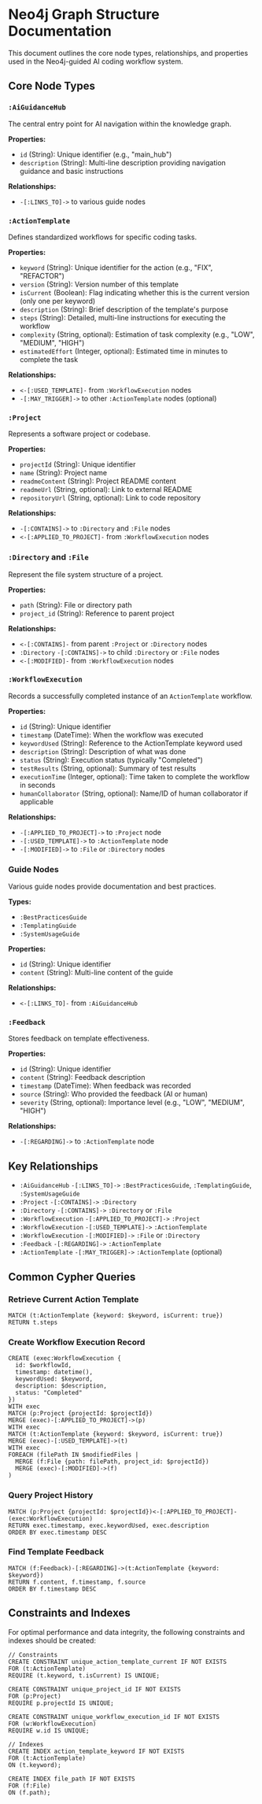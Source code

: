 # Neo4j Graph Structure Documentation

This document outlines the core node types, relationships, and properties used in the Neo4j-guided AI coding workflow system.

## Core Node Types

### `:AiGuidanceHub`

The central entry point for AI navigation within the knowledge graph.

**Properties:**
- `id` (String): Unique identifier (e.g., "main_hub")
- `description` (String): Multi-line description providing navigation guidance and basic instructions

**Relationships:**
- `-[:LINKS_TO]->` to various guide nodes

### `:ActionTemplate`

Defines standardized workflows for specific coding tasks.

**Properties:**
- `keyword` (String): Unique identifier for the action (e.g., "FIX", "REFACTOR")
- `version` (String): Version number of this template
- `isCurrent` (Boolean): Flag indicating whether this is the current version (only one per keyword)
- `description` (String): Brief description of the template's purpose
- `steps` (String): Detailed, multi-line instructions for executing the workflow
- `complexity` (String, optional): Estimation of task complexity (e.g., "LOW", "MEDIUM", "HIGH")
- `estimatedEffort` (Integer, optional): Estimated time in minutes to complete the task

**Relationships:**
- `<-[:USED_TEMPLATE]-` from `:WorkflowExecution` nodes
- `-[:MAY_TRIGGER]->` to other `:ActionTemplate` nodes (optional)

### `:Project`

Represents a software project or codebase.

**Properties:**
- `projectId` (String): Unique identifier
- `name` (String): Project name
- `readmeContent` (String): Project README content
- `readmeUrl` (String, optional): Link to external README
- `repositoryUrl` (String, optional): Link to code repository

**Relationships:**
- `-[:CONTAINS]->` to `:Directory` and `:File` nodes
- `<-[:APPLIED_TO_PROJECT]-` from `:WorkflowExecution` nodes

### `:Directory` and `:File`

Represent the file system structure of a project.

**Properties:**
- `path` (String): File or directory path
- `project_id` (String): Reference to parent project

**Relationships:**
- `<-[:CONTAINS]-` from parent `:Project` or `:Directory` nodes
- `:Directory` `-[:CONTAINS]->` to child `:Directory` or `:File` nodes
- `<-[:MODIFIED]-` from `:WorkflowExecution` nodes

### `:WorkflowExecution`

Records a successfully completed instance of an `ActionTemplate` workflow.

**Properties:**
- `id` (String): Unique identifier
- `timestamp` (DateTime): When the workflow was executed
- `keywordUsed` (String): Reference to the ActionTemplate keyword used
- `description` (String): Description of what was done
- `status` (String): Execution status (typically "Completed")
- `testResults` (String, optional): Summary of test results
- `executionTime` (Integer, optional): Time taken to complete the workflow in seconds
- `humanCollaborator` (String, optional): Name/ID of human collaborator if applicable

**Relationships:**
- `-[:APPLIED_TO_PROJECT]->` to `:Project` node
- `-[:USED_TEMPLATE]->` to `:ActionTemplate` node
- `-[:MODIFIED]->` to `:File` or `:Directory` nodes

### Guide Nodes

Various guide nodes provide documentation and best practices.

**Types:**
- `:BestPracticesGuide`
- `:TemplatingGuide`
- `:SystemUsageGuide`

**Properties:**
- `id` (String): Unique identifier
- `content` (String): Multi-line content of the guide

**Relationships:**
- `<-[:LINKS_TO]-` from `:AiGuidanceHub`

### `:Feedback`

Stores feedback on template effectiveness.

**Properties:**
- `id` (String): Unique identifier
- `content` (String): Feedback description
- `timestamp` (DateTime): When feedback was recorded
- `source` (String): Who provided the feedback (AI or human)
- `severity` (String, optional): Importance level (e.g., "LOW", "MEDIUM", "HIGH")

**Relationships:**
- `-[:REGARDING]->` to `:ActionTemplate` node

## Key Relationships

- `:AiGuidanceHub` `-[:LINKS_TO]->` `:BestPracticesGuide`, `:TemplatingGuide`, `:SystemUsageGuide`
- `:Project` `-[:CONTAINS]->` `:Directory`
- `:Directory` `-[:CONTAINS]->` `:Directory` or `:File` 
- `:WorkflowExecution` `-[:APPLIED_TO_PROJECT]->` `:Project`
- `:WorkflowExecution` `-[:USED_TEMPLATE]->` `:ActionTemplate`
- `:WorkflowExecution` `-[:MODIFIED]->` `:File` or `:Directory`
- `:Feedback` `-[:REGARDING]->` `:ActionTemplate`
- `:ActionTemplate` `-[:MAY_TRIGGER]->` `:ActionTemplate` (optional)

## Common Cypher Queries

### Retrieve Current Action Template

```cypher
MATCH (t:ActionTemplate {keyword: $keyword, isCurrent: true}) 
RETURN t.steps
```

### Create Workflow Execution Record

```cypher
CREATE (exec:WorkflowExecution {
  id: $workflowId,
  timestamp: datetime(),
  keywordUsed: $keyword,
  description: $description,
  status: "Completed"
})
WITH exec
MATCH (p:Project {projectId: $projectId})
MERGE (exec)-[:APPLIED_TO_PROJECT]->(p)
WITH exec
MATCH (t:ActionTemplate {keyword: $keyword, isCurrent: true})
MERGE (exec)-[:USED_TEMPLATE]->(t)
WITH exec
FOREACH (filePath IN $modifiedFiles | 
  MERGE (f:File {path: filePath, project_id: $projectId})
  MERGE (exec)-[:MODIFIED]->(f)
)
```

### Query Project History

```cypher
MATCH (p:Project {projectId: $projectId})<-[:APPLIED_TO_PROJECT]-(exec:WorkflowExecution)
RETURN exec.timestamp, exec.keywordUsed, exec.description
ORDER BY exec.timestamp DESC
```

### Find Template Feedback

```cypher
MATCH (f:Feedback)-[:REGARDING]->(t:ActionTemplate {keyword: $keyword})
RETURN f.content, f.timestamp, f.source
ORDER BY f.timestamp DESC
```

## Constraints and Indexes

For optimal performance and data integrity, the following constraints and indexes should be created:

```cypher
// Constraints
CREATE CONSTRAINT unique_action_template_current IF NOT EXISTS
FOR (t:ActionTemplate)
REQUIRE (t.keyword, t.isCurrent) IS UNIQUE;

CREATE CONSTRAINT unique_project_id IF NOT EXISTS
FOR (p:Project)
REQUIRE p.projectId IS UNIQUE;

CREATE CONSTRAINT unique_workflow_execution_id IF NOT EXISTS
FOR (w:WorkflowExecution)
REQUIRE w.id IS UNIQUE;

// Indexes
CREATE INDEX action_template_keyword IF NOT EXISTS
FOR (t:ActionTemplate)
ON (t.keyword);

CREATE INDEX file_path IF NOT EXISTS
FOR (f:File)
ON (f.path);
```
